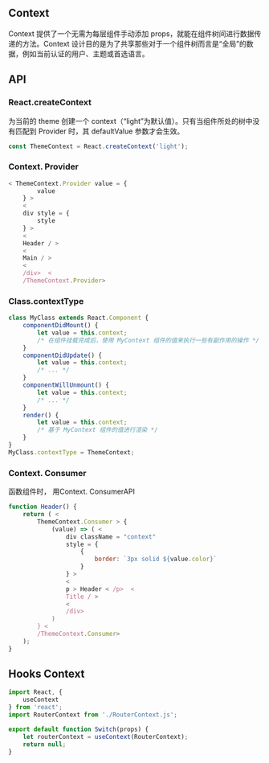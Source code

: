 ## Context

Context 提供了一个无需为每层组件手动添加 props，就能在组件树间进行数据传递的方法。Context 设计目的是为了共享那些对于一个组件树而言是“全局”的数据，例如当前认证的用户、主题或首选语言。

## API

### React.createContext

为当前的 theme 创建一个 context（“light”为默认值）。只有当组件所处的树中没有匹配到 Provider 时，其 defaultValue 参数才会生效。

``` js
const ThemeContext = React.createContext('light');
```

### Context. Provider

``` js
< ThemeContext.Provider value = {
        value
    } >
    <
    div style = {
        style
    } >
    <
    Header / >
    <
    Main / >
    <
    /div>  <
    /ThemeContext.Provider>
```

### Class.contextType

``` js
class MyClass extends React.Component {
    componentDidMount() {
        let value = this.context;
        /* 在组件挂载完成后，使用 MyContext 组件的值来执行一些有副作用的操作 */
    }
    componentDidUpdate() {
        let value = this.context;
        /* ... */
    }
    componentWillUnmount() {
        let value = this.context;
        /* ... */
    }
    render() {
        let value = this.context;
        /* 基于 MyContext 组件的值进行渲染 */
    }
}
MyClass.contextType = ThemeContext;
```

### Context. Consumer

函数组件时， 用Context. ConsumerAPI

``` js
function Header() {
    return ( <
        ThemeContext.Consumer > {
            (value) => ( <
                div className = "context"
                style = {
                    {
                        border: `3px solid ${value.color}`
                    }
                } >
                <
                p > Header < /p>  <
                Title / >
                <
                /div>
            )
        } <
        /ThemeContext.Consumer>
    );
}
```

## Hooks Context

``` js
import React, {
    useContext
} from 'react';
import RouterContext from './RouterContext.js';

export default function Switch(props) {
    let routerContext = useContext(RouterContext);
    return null;
}
```
